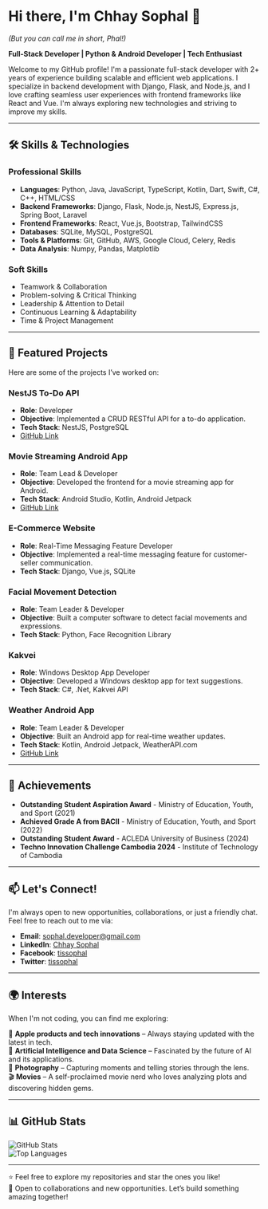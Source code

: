 # Hi there, I'm Chhay Sophal 👋  
*(But you can call me in short, Phal!)*

**Full-Stack Developer | Python & Android Developer | Tech Enthusiast**

Welcome to my GitHub profile! I'm a passionate full-stack developer with 2+ years of experience building scalable and efficient web applications. I specialize in backend development with Django, Flask, and Node.js, and I love crafting seamless user experiences with frontend frameworks like React and Vue. I'm always exploring new technologies and striving to improve my skills.

---

## 🛠️ Skills & Technologies

### **Professional Skills**
- **Languages**: Python, Java, JavaScript, TypeScript, Kotlin, Dart, Swift, C#, C++, HTML/CSS  
- **Backend Frameworks**: Django, Flask, Node.js, NestJS, Express.js, Spring Boot, Laravel  
- **Frontend Frameworks**: React, Vue.js, Bootstrap, TailwindCSS  
- **Databases**: SQLite, MySQL, PostgreSQL  
- **Tools & Platforms**: Git, GitHub, AWS, Google Cloud, Celery, Redis  
- **Data Analysis**: Numpy, Pandas, Matplotlib  

### **Soft Skills**
- Teamwork & Collaboration  
- Problem-solving & Critical Thinking  
- Leadership & Attention to Detail  
- Continuous Learning & Adaptability  
- Time & Project Management  

---

## 🚀 Featured Projects

Here are some of the projects I’ve worked on:

### **NestJS To-Do API**
- **Role**: Developer  
- **Objective**: Implemented a CRUD RESTful API for a to-do application.  
- **Tech Stack**: NestJS, PostgreSQL  
- [GitHub Link](https://github.com/chhay-sophal/nestjs-todo_list)

### **Movie Streaming Android App**
- **Role**: Team Lead & Developer  
- **Objective**: Developed the frontend for a movie streaming app for Android.  
- **Tech Stack**: Android Studio, Kotlin, Android Jetpack  
- [GitHub Link](https://github.com/chhay-sophal/NetflixFinal)

### **E-Commerce Website**
- **Role**: Real-Time Messaging Feature Developer  
- **Objective**: Implemented a real-time messaging feature for customer-seller communication.  
- **Tech Stack**: Django, Vue.js, SQLite  

### **Facial Movement Detection**
- **Role**: Team Leader & Developer  
- **Objective**: Built a computer software to detect facial movements and expressions.  
- **Tech Stack**: Python, Face Recognition Library  

### **Kakvei**
- **Role**: Windows Desktop App Developer  
- **Objective**: Developed a Windows desktop app for text suggestions.  
- **Tech Stack**: C#, .Net, Kakvei API  

### **Weather Android App**
- **Role**: Team Leader & Developer  
- **Objective**: Built an Android app for real-time weather updates.  
- **Tech Stack**: Kotlin, Android Jetpack, WeatherAPI.com  
- [GitHub Link](https://github.com/chhay-sophal/weather)

---

## 🌟 Achievements

- **Outstanding Student Aspiration Award** - Ministry of Education, Youth, and Sport (2021)  
- **Achieved Grade A from BACII** - Ministry of Education, Youth, and Sport (2022)  
- **Outstanding Student Award** - ACLEDA University of Business (2024)  
- **Techno Innovation Challenge Cambodia 2024** - Institute of Technology of Cambodia  

---

## 📫 Let's Connect!

I'm always open to new opportunities, collaborations, or just a friendly chat. Feel free to reach out to me via:

- **Email**: [sophal.developer@gmail.com](mailto:sophal.developer@gmail.com)  
- **LinkedIn**: [Chhay Sophal](https://www.linkedin.com/in/chhay-sophal/)  
- **Facebook**: [tissophal](https://www.facebook.com/tissophal)  
- **Twitter**: [tissophal](https://twitter.com/tissophal)  

---

## 🌍 Interests  
When I'm not coding, you can find me exploring:  

🍎 **Apple products and tech innovations** – Always staying updated with the latest in tech.  
🤖 **Artificial Intelligence and Data Science** – Fascinated by the future of AI and its applications.  
📸 **Photography** – Capturing moments and telling stories through the lens.  
🎬 **Movies** – A self-proclaimed movie nerd who loves analyzing plots and discovering hidden gems.  

---

## 📊 GitHub Stats

![GitHub Stats](https://github-readme-stats.vercel.app/api?username=chhay-sophal&show_icons=true&theme=radical)  
![Top Languages](https://github-readme-stats.vercel.app/api/top-langs/?username=chhay-sophal&layout=compact&theme=radical)  

---

⭐️ Feel free to explore my repositories and star the ones you like!  
🚀 Open to collaborations and new opportunities. Let’s build something amazing together!

